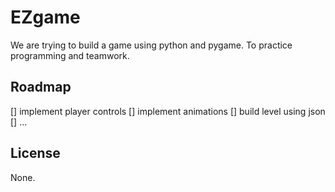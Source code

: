 # EZgame

We are trying to build a game using python and pygame. To practice programming and
teamwork.

## Roadmap

[] implement player controls
[] implement animations
[] build level using json
[] ...


## License

None.
